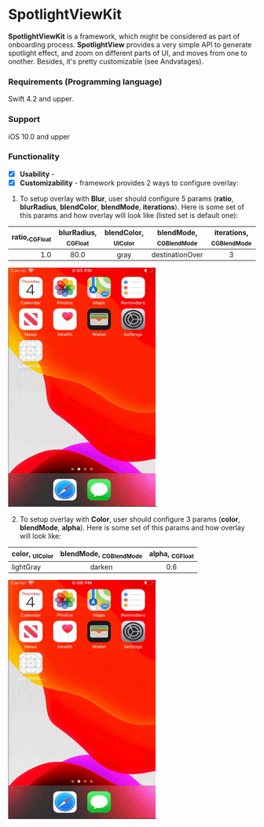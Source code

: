 # SpotlightViewKit
**SpotlightViewKit** is a framework, which might be considered as part of onboarding process. **SpotlightView** provides a very simple API to generate spotlight effect, and zoom on different parts of UI, and moves from one to onother. Besides, it's pretty customizable (see Andvatages).

### Requirements (Programming language)

Swift 4.2 and upper.

### Support

iOS 10.0 and upper

### Functionality

- [x] **Usability** - 
- [x] **Customizability** - framework provides 2 ways to configure overlay:

1. To setup overlay with **Blur**, user should configure 5 params (**ratio**, **blurRadius**, **blendColor**, **blendMode**, **iterations**). 
Here is some set of this params and how overlay will look like (listed set is default one):

|**ratio**,<sub>CGFloat</sub>|**blurRadius**, <sub>CGFloat</sub> |**blendColor**, <sub>UIColor</sub> |**blendMode**, <sub>CGBlendMode</sub>|**iterations**, <sub>CGBlendMode</sub>|
| --------------------------:|:---------------------------------:|:---------------------------------:|:-----------------------------------:|:------------------------------------:|
|           1.0              |                80.0               |                gray               |             destinationOver         |               3                      |

![](Demo/blur_appearence.gif).

2.  To setup overlay with **Color**, user should configure 3 params (**color**, **blendMode**, **alpha**). 
Here is some set of this params and how overlay will look like:

|**color**, <sub>UIColor</sub>|**blendMode**, <sub>CGBlendMode</sub> |**alpha**, <sub>CGFloat</sub> |
| --------------------------- |:------------------------------------:|:----------------------------:|
|            lightGray        |                   darken             |              0.6             |  

![](Demo/color_appearance.gif).